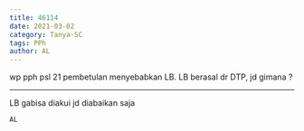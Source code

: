 ```yaml
---
title: 46114
date: 2021-03-02
category: Tanya-SC
tags: PPh
author: AL
---
```


wp pph psl 21 pembetulan menyebabkan LB. LB berasal dr DTP, jd gimana ?

---

LB gabisa diakui jd diabaikan saja

`AL`
